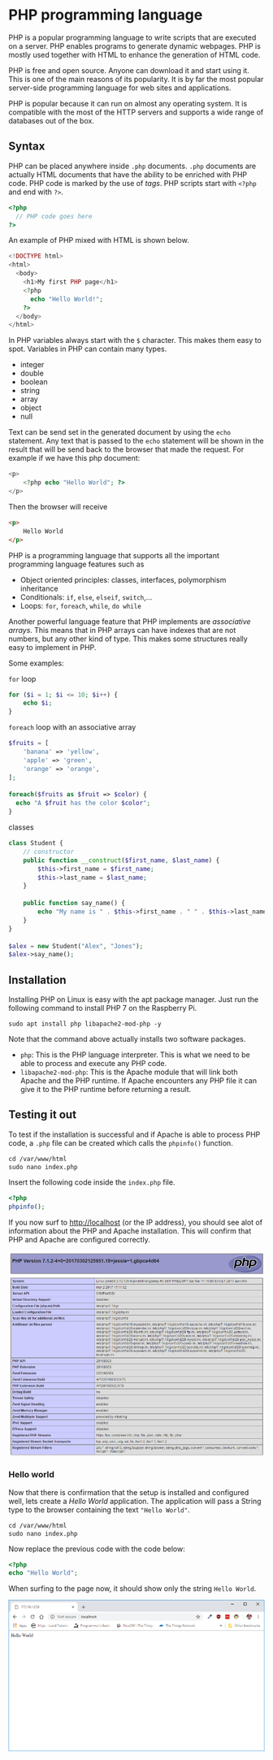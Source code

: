 # PHP programming language

PHP is a popular programming language to write scripts that are executed on a server. PHP enables programs to generate dynamic webpages. PHP is mostly used together with HTML to enhance the generation of HTML code.

PHP is free and open source. Anyone can download it and start using it. This is one of the main reasons of its popularity. It is by far the most popular server-side programming language for web sites and applications.

PHP is popular because it can run on almost any operating system. It is compatible with the most of the HTTP servers and supports a wide range of databases out of the box.

## Syntax

PHP can be placed anywhere inside `.php` documents. `.php` documents are actually HTML documents that have the ability to be enriched with PHP code. PHP code is marked by the use of _tags_. PHP scripts start with `<?php` and end with `?>`.

```php
<?php
  // PHP code goes here
?>
```

An example of PHP mixed with HTML is shown below.

```php
<!DOCTYPE html>
<html>
  <body>
    <h1>My first PHP page</h1>
    <?php
      echo "Hello World!";
    ?>
  </body>
</html>
```

In PHP variables always start with the `$` character. This makes them easy to spot. Variables in PHP can contain many types.

* integer
* double
* boolean
* string
* array
* object
* null

Text can be send set in the generated document by using the `echo` statement. Any text that is passed to the `echo` statement will be shown in the result that will be send back to the browser that made the request. For example if we have this php document:

```php
<p>
    <?php echo "Hello World"; ?>
</p>
```

Then the browser will receive

```html
<p>
    Hello World
</p>
```

PHP is a programming language that supports all the important programming language features such as 

* Object oriented principles: classes, interfaces, polymorphism inheritance
* Conditionals: `if`, `else`, `elseif`, `switch`,...
* Loops: `for`, `foreach`, `while`, `do while`

Another powerful language feature that PHP implements are _associative arrays_. This means that in PHP arrays can have indexes that are not numbers, but any other kind of type. This makes some structures really easy to implement in PHP.

Some examples:

`for` loop

```php
for ($i = 1; $i <= 10; $i++) {
    echo $i;
}
```

`foreach` loop with an associative array

```php
$fruits = [
    'banana' => 'yellow',
    'apple' => 'green',
    'orange' => 'orange',
];

foreach($fruits as $fruit => $color) {
  echo "A $fruit has the color $color";
}
```

classes

```php
class Student {
    // constructor
    public function __construct($first_name, $last_name) {
        $this->first_name = $first_name;
        $this->last_name = $last_name;
    }

    public function say_name() {
        echo "My name is " . $this->first_name . " " . $this->last_name . ".\n";
    }
}

$alex = new Student("Alex", "Jones");
$alex->say_name();
```

## Installation

Installing PHP on Linux is easy with the apt package manager. Just run the following command to install PHP 7 on the Raspberry Pi.

```shell
sudo apt install php libapache2-mod-php -y
```

Note that the command above actually installs two software packages.

* `php`: This is the PHP language interpreter. This is what we need to be able to process and execute any PHP code.
* `libapache2-mod-php`: This is the Apache module that will link both Apache and the PHP runtime. If Apache encounters any PHP file it can give it to the PHP runtime before returning a result.

## Testing it out

To test if the installation is successful and if Apache is able to process PHP code, a `.php` file can be created which calls the `phpinfo()` function.

```shell
cd /var/www/html
sudo nano index.php
```

Insert the following code inside the `index.php` file.

```php
<?php
phpinfo();
```

If you now surf to [http://localhost](http://localhost) (or the IP address), you should see alot of information about the PHP and Apache installation. This will confirm that PHP and Apache are configured correctly.

![PHPinfo](./img/phpinfo.jpg)

### Hello world

Now that there is confirmation that the setup is installed and configured well, lets create a _Hello World_ application. The application will pass a String type to the browser containing the text `"Hello World"`.

```shell
cd /var/www/html
sudo nano index.php
```

Now replace the previous code with the code below:

```php
<?php
echo "Hello World";
```

When surfing to the page now, it should show only the string `Hello World`.

![Hello World in PHP](./img/php-hello-world.png)